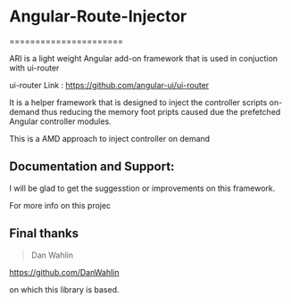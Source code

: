 # Angular-Route-Injector
======================

ARI is a light weight Angular add-on framework that is used in conjuction with ui-router

ui-router Link : https://github.com/angular-ui/ui-router

It is a helper framework that is designed to inject the controller scripts on-demand thus reducing the 
memory foot pripts caused due the prefetched Angular controller modules.

This is a AMD approach to inject controller on demand

## Documentation and Support:

I will be glad to get the suggesstion or improvements on this framework.

For more info on this projec

## Final thanks
  
> Dan Wahlin

https://github.com/DanWahlin

on which this library is based.




